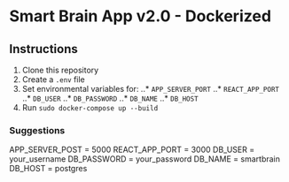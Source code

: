 # Smart Brain App v2.0 - Dockerized

## Instructions

1. Clone this repository
2. Create a `.env` file
3. Set environmental variables for:
..* `APP_SERVER_PORT`
..* `REACT_APP_PORT`
..* `DB_USER`
..* `DB_PASSWORD`
..* `DB_NAME`
..* `DB_HOST`
4. Run `sudo docker-compose up --build`

### Suggestions

APP_SERVER_POST = 5000
REACT_APP_PORT = 3000
DB_USER = your_username
DB_PASSWORD = your_password
DB_NAME = smartbrain
DB_HOST = postgres
